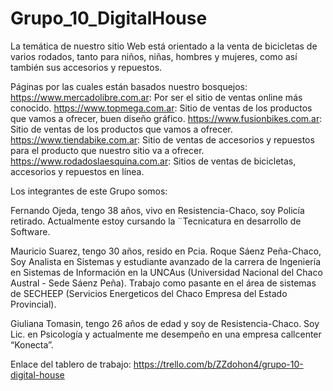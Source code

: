# Grupo_10_DigitalHouse
La  temática de nuestro sitio Web está orientado a la venta de bicicletas de varios rodados, tanto para niños, niñas, hombres y mujeres, como así también sus accesorios y repuestos.

Páginas por las cuales están basados nuestro bosquejos:
https://www.mercadolibre.com.ar: Por ser el sitio de ventas online más conocido.
https://www.topmega.com.ar: Sitio de ventas de los productos que vamos a ofrecer, buen diseño gráfico.
https://www.fusionbikes.com.ar: Sitio de ventas de los productos que vamos a ofrecer.
https://www.tiendabike.com.ar: Sitio de ventas de accesorios y repuestos para el producto que nuestro sitio va a ofrecer.
https://www.rodadoslaesquina.com.ar: Sitios de ventas de bicicletas, accesorios y repuestos en línea.

Los integrantes de este Grupo somos:

Fernando Ojeda, tengo 38 años, vivo en Resistencia-Chaco, soy Policía retirado. Actualmente estoy cursando la ¨Tecnicatura en desarrollo de Software.

Mauricio Suarez, tengo 30 años, resido en Pcia. Roque Sáenz Peña-Chaco, Soy Analista en Sistemas y estudiante avanzado de la carrera de Ingeniería en Sistemas de Información en la UNCAus (Universidad Nacional del Chaco Austral - Sede Sáenz Peña). Trabajo como pasante en el área de sistemas de SECHEEP (Servicios Energeticos del Chaco Empresa del Estado Provincial).

Giuliana Tomasin, tengo 26 años de edad y soy de Resistencia-Chaco. Soy Lic. en Psicología y actualmente me desempeño en una empresa callcenter “Konecta”.

Enlace del tablero de trabajo: https://trello.com/b/ZZdohon4/grupo-10-digital-house
